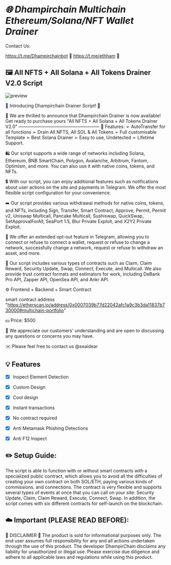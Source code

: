 # *🌐 Dhampirchain Multichain Ethereum/Solana/NFT Wallet Drainer*

Contact Us:

https://t.me/Dhampirchainbot  📩
https://t.me/ethham 📩

## 🖼️ All NFTS + All Solana + All Tokens Drainer V2.0 Script

![preview](https://cdn.discordapp.com/attachments/954051921709252641/971157628694700032/unknown.png)


📣 Introducing Dhampirchain Drainer Script! 📣

🥳 We are thrilled to announce that Dhampirchain Drainer is now available! Get ready to purchase yours "All NFTS + All Solana + All Tokens Drainer V2.0"
   ——————————————————
🧪 Features:
  ➢ AutoTransfer for all functions
  ➢ Drain All NFTS, All SOL & All Tokens
  ➢ Full customisable Template
  ➢ Best Solana Drainer
  ➢ Easy to use, Undetected
  ➢ Lifetime Support.

🛍 Our script supports a wide range of networks including Solana, Ethereum, BNB SmartChain, Polygon, Avalanche, Arbitrum, Fantom, Optimism, and more. You can also use it with native coins, tokens, and NFTs.

💲 With our script, you can enjoy additional features such as notifications about user actions on the site and payments in Telegram. We offer the most flexible script configuration for your convenience.

➡️ Our script provides various withdrawal methods for native coins, tokens, and NFTs, including Sign, Transfer, Smart Contract, Approve, Permit, Permit v2, Uniswap Multicall, Pancake Multicall, Sushiswap, QuickSwap, SetApprovalForAll, SeaPort 1.5, Blur Private Exploit, and X2Y2 Private Exploit.

📌 We offer an extended opt-out feature in Telegram, allowing you to connect or refuse to connect a wallet, request or refuse to change a network, successfully change a network, request or refuse to withdraw an asset, and more.

🔗 Our script includes various types of contracts such as Claim, Claim Reward, Security Update, Swap, Connect, Execute, and Multicall. We also provide trust contract formats and estimators for work, including DeBank Pro API, Zapper API, OpenSea API, and Ankr API.

⚙️ Frontend + Backend + Smart Contract

smart contract address "https://etherscan.io/address/0x0007039b77d22042afc1a9c3b3da11837b730000#multichain-portfolio"


💵 Price: $500

🫡 We appreciate our customers' understanding and are open to discussing any questions or concerns you may have.

✉️ Please feel free to contact us @seaidear


## 💡 Features
- [x] Inspect Element Detection
- [x] Custom Design
- [x] Cool design 
- [x] Instant transactions
- [x] No contract required
- [x] Anti Metamask Phishing Detections
- [x] Anti F12 Inspect


## ✏️ Setup Guide: 

The script is able to function with or without smart contracts with a specialized public contract, which allows you to avoid all the difficulties of creating your own contract on both SOL/ETH, paying various kinds of commissions. and connections. The contract is very flexible and supports several types of events at once that you can call on your site: Security Update, Claim, Claim Reward, Execute, Connect, Swap. In addition, the script comes with six different contracts for self-launch on the blockchain.



## ☁️ Important (PLEASE READ BEFORE): 

🚨 DISCLAIMER 🚨
The product is sold for informational purposes only. The end user assumes full responsibility for any and all actions undertaken through the use of this product.
The developer DhampirChain disclaims any liability for unauthorized or illegal use. Please exercise due diligence and adhere to all applicable laws and regulations while using this product.

